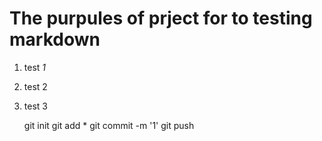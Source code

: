 # The purpules of prject for to testing markdown

1. test *1*
2. test 2
3. test 3

    git init
    git add *
    git commit -m '1'
    git push
 



